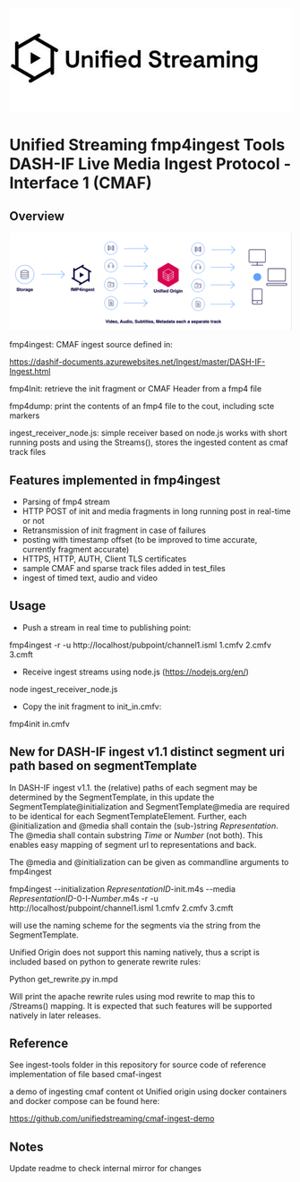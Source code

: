 ![Image](unifiedstreaming-logo-black.jpg?raw=true)

# Unified Streaming fmp4ingest Tools <br/> DASH-IF Live Media Ingest Protocol - Interface 1 (CMAF)

## Overview

![Image](fmp4ingest_flow.png?raw=true)

fmp4ingest: CMAF ingest source defined in: 

https://dashif-documents.azurewebsites.net/Ingest/master/DASH-IF-Ingest.html

fmp4Init: retrieve the init fragment or CMAF Header from a fmp4 file

fmp4dump: print the contents of an fmp4 file to the cout, including scte markers 

ingest_receiver_node.js: simple receiver based on node.js works with short running posts and using the Streams(), 
                         stores the ingested content as cmaf track files


## Features implemented in fmp4ingest

- Parsing of fmp4 stream
- HTTP POST of init and media fragments in long running post in real-time or not
- Retransmission of init fragment in case of failures
- posting with timestamp offset (to be improved to time accurate, currently fragment accurate)
- HTTPS, HTTP, AUTH, Client TLS certificates
- sample CMAF and sparse track files added in test_files
- ingest of timed text, audio and video

## Usage 

- Push a stream in real time to publishing point: 

fmp4ingest -r -u http://localhost/pubpoint/channel1.isml 1.cmfv 2.cmfv 3.cmft 

- Receive ingest streams using node.js (https://nodejs.org/en/) 

node ingest_receiver_node.js

- Copy the init fragment to init_in.cmfv:

fmp4init in.cmfv  

## New for DASH-IF ingest v1.1 distinct segment uri path based on segmentTemplate

In DASH-IF ingest v1.1. the (relative) paths of each segment may be determined 
by the SegmentTemplate, in this update the SegmentTemplate@initialization 
and SegmentTemplate@media are required to be identical for each SegmentTemplateElement.
Further, each @initialization and @media shall contain the (sub-)string $Representation$. 
The @media shall contain substring $Time$ or $Number$ (not both). 
This enables easy mapping of segment url to representations and back. 

The @media and @initialization can be given as commandline arguments to fmp4ingest

fmp4ingest --initialization $RepresentationID$-init.m4s --media $RepresentationID$-0-I-$Number$.m4s  -r -u http://localhost/pubpoint/channel1.isml 1.cmfv 2.cmfv 3.cmft 

will use the naming scheme for the segments via the string from the SegmentTemplate. 

Unified Origin does not support this naming natively, thus a script is included
based on python to generate rewrite rules:

Python get_rewrite.py in.mpd  

Will print the apache rewrite rules using mod rewrite to map this to /Streams() mapping. 
It is expected that such features will be supported natively in later releases.



## Reference 

See ingest-tools folder in this repository for source code of reference implementation of file based cmaf-ingest

a demo of ingesting cmaf content ot Unified origin using docker containers and docker compose can be found here: 

https://github.com/unifiedstreaming/cmaf-ingest-demo

## Notes

Update readme to check internal mirror for changes
